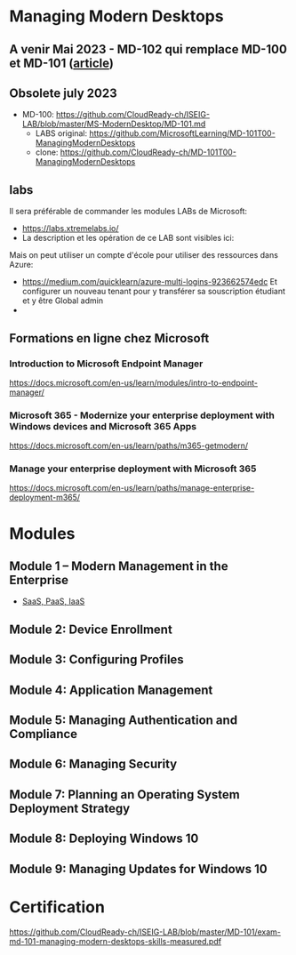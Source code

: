 # Managing Modern Desktops
## A venir Mai 2023 - MD-102 qui remplace MD-100 et MD-101 ([article](https://techcommunity.microsoft.com/t5/microsoft-learn-blog/evolving-microsoft-365-certifications-help-keep-you-in-sync-with/ba-p/3719265))

## Obsolete july 2023
* MD-100: https://github.com/CloudReady-ch/ISEIG-LAB/blob/master/MS-ModernDesktop/MD-101.md
  * LABS original: https://github.com/MicrosoftLearning/MD-101T00-ManagingModernDesktops
  * clone: https://github.com/CloudReady-ch/MD-101T00-ManagingModernDesktops

## labs
Il sera préférable de commander les modules LABs de Microsoft: 
* https://labs.xtremelabs.io/
* La description et les opération de ce LAB sont visibles ici: 

Mais on peut utiliser un compte d'école pour utiliser des ressources dans Azure:
* https://medium.com/quicklearn/azure-multi-logins-923662574edc
Et configurer un nouveau tenant pour y transférer sa souscription étudiant et y être Global admin
* 


## Formations en ligne chez Microsoft
### Introduction to Microsoft Endpoint Manager
https://docs.microsoft.com/en-us/learn/modules/intro-to-endpoint-manager/

### Microsoft 365 - Modernize your enterprise deployment with Windows devices and Microsoft 365 Apps
https://docs.microsoft.com/en-us/learn/paths/m365-getmodern/

### Manage your enterprise deployment with Microsoft 365
https://docs.microsoft.com/en-us/learn/paths/manage-enterprise-deployment-m365/

# Modules
## Module 1 – Modern Management in the Enterprise
* [SaaS, PaaS, IaaS](https://medium.com/cloudready-ch/cest-quoi-iaas-paas-et-saas-le-cloud-c169451d73bc)

## Module 2: Device Enrollment

## Module 3: Configuring Profiles

## Module 4: Application Management

## Module 5: Managing Authentication and Compliance

## Module 6: Managing Security

## Module 7: Planning an Operating System Deployment Strategy

## Module 8: Deploying Windows 10

## Module 9: Managing Updates for Windows 10

# Certification
https://github.com/CloudReady-ch/ISEIG-LAB/blob/master/MD-101/exam-md-101-managing-modern-desktops-skills-measured.pdf

